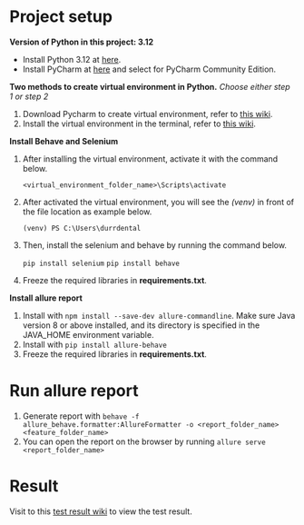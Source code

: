 # Project setup

**Version of Python in this project: 3.12**

- Install Python 3.12 at [here](https://www.python.org/downloads/release/python-3122/).
- Install PyCharm at [here](https://www.jetbrains.com/pycharm/download/?section=windows) and select for PyCharm Community Edition.

**Two methods to create virtual environment in Python.** <i>Choose either step 1 or step 2</i>

1. Download Pycharm to create virtual environment, refer to [this wiki](https://github.com/MeeWai/durrdental/wiki/Create-Virtual-Environment-with-PyCharm).
2. Install the virtual environment in the terminal, refer to [this wiki](https://github.com/MeeWai/durrdental/wiki/Create-Virtual-Environment-in-Terminal).

**Install Behave and Selenium**

1. After installing the virtual environment, activate it with the command below.

    ``<virtual_environment_folder_name>\Scripts\activate``

2. After activated the virtual environment, you will see the <i>(venv)</i> in front of the file location as example below.

    ``(venv) PS C:\Users\durrdental``
3. Then, install the selenium and behave by running the command below.
    
    ``pip install selenium``
    ``pip install behave``
4. Freeze the required libraries in **requirements.txt**.

**Install allure report**
1. Install with ```npm install --save-dev allure-commandline```. Make sure Java version 8 or above installed, and its directory is specified in the JAVA_HOME environment variable. 
2. Install with ```pip install allure-behave```
3. Freeze the required libraries in **requirements.txt**.

# Run allure report
1. Generate report with ``behave -f allure_behave.formatter:AllureFormatter -o <report_folder_name> <feature_folder_name>``
2. You can open the report on the browser by running ``allure serve <report_folder_name>``

# Result
Visit to this [test result wiki](https://github.com/MeeWai/durrdental/wiki/Test-Result) to view the test result.
